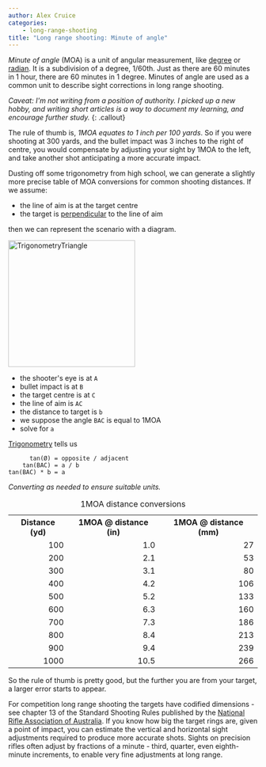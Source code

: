 ```yaml
---
author: Alex Cruice
categories:
    - long-range-shooting
title: "Long range shooting: Minute of angle"
---
```


_Minute of angle_ (MOA) is a unit of angular measurement, like [degree](https://en.wikipedia.org/wiki/Degree_(angle)) or [radian](https://en.wikipedia.org/wiki/Radian). It is a subdivision of a degree, 1/60th. Just as there are 60 minutes in 1 hour, there are 60 minutes in 1 degree. Minutes of angle are used as a common unit to describe sight corrections in long range shooting.

_Caveat: I'm not writing from a position of authority. I picked up a new hobby, and writing short articles is a way to document my learning, and encourage further study._
{: .callout}

The rule of thumb is, _1MOA equates to 1 inch per 100 yards_. So if you were shooting at 300 yards, and the bullet impact was 3 inches to the right of centre, you would compensate by adjusting your sight by 1MOA to the left, and take another shot anticipating a more accurate impact.

Dusting off some trigonometry from high school, we can generate a slightly more precise table of MOA conversions for common shooting distances. If we assume:
- the line of aim is at the target centre
- the target is [perpendicular](https://en.wikipedia.org/wiki/Perpendicular) to the line of aim

then we can represent the scenario with a diagram.

<a title="TheOtherJesse, Public domain, via Wikimedia Commons" href="https://commons.wikimedia.org/wiki/File:TrigonometryTriangle.svg"><img width="256" alt="TrigonometryTriangle" src="https://upload.wikimedia.org/wikipedia/commons/thumb/4/4f/TrigonometryTriangle.svg/256px-TrigonometryTriangle.svg.png"></a>

- the shooter's eye is at `A`
- bullet impact is at `B`
- the target centre is at `C`
- the line of aim is `AC`
- the distance to target is `b`
- we suppose the angle `BAC` is equal to 1MOA
- solve for `a`

[Trigonometry](https://en.wikipedia.org/wiki/Trigonometric_functions) tells us
```
      tan(Ø) = opposite / adjacent
    tan(BAC) = a / b
tan(BAC) * b = a
```
_Converting as needed to ensure suitable units._

<table>
    <caption>1MOA distance conversions</caption>
    <tbody align="right">
        <tr align="center">
            <th>Distance (yd)</th>
            <th>1MOA @ distance (in)</th>
            <th>1MOA @ distance (mm)</th>
        </tr>
        <tr>
            <td>100</td>
            <td>1.0</td>
            <td>27</td>
        </tr>
        <tr>
            <td>200</td>
            <td>2.1</td>
            <td>53</td>
        </tr>
        <tr>
            <td>300</td>
            <td>3.1</td>
            <td>80</td>
        </tr>
        <tr>
            <td>400</td>
            <td>4.2</td>
            <td>106</td>
        </tr>
        <tr>
            <td>500</td>
            <td>5.2</td>
            <td>133</td>
        </tr>
        <tr>
            <td>600</td>
            <td>6.3</td>
            <td>160</td>
        </tr>
        <tr>
            <td>700</td>
            <td>7.3</td>
            <td>186</td>
        </tr>
        <tr>
            <td>800</td>
            <td>8.4</td>
            <td>213</td>
        </tr>
        <tr>
            <td>900</td>
            <td>9.4</td>
            <td>239</td>
        </tr>
        <tr>
            <td>1000</td>
            <td>10.5</td>
            <td>266</td>
        </tr>
    </tbody>
</table>

So the rule of thumb is pretty good, but the further you are from your target, a larger error starts to appear.

For competition long range shooting the targets have codified dimensions - see chapter 13 of the Standard Shooting Rules published by the [National Rifle Association of Australia](https://nraa.com.au/). If you know how big the target rings are, given a point of impact, you can estimate the vertical and horizontal sight adjustments required to produce more accurate shots. Sights on precision rifles often adjust by fractions of a minute - third, quarter, even eighth-minute increments, to enable very fine adjustments at long range.
